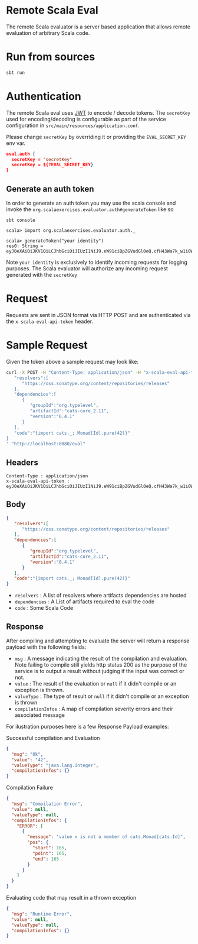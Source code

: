 # Remote Scala Eval

The remote Scala evaluator is a server based application that
allows remote evaluation of arbitrary Scala code.

# Run from sources

```bash
sbt run
```

# Authentication

The remote Scala eval uses [JWT](https://jwt.io/) to encode / decode tokens.
The `secretKey` used for encoding/decoding is configurable as part of the service configuration in 
`src/main/resources/application.conf`.

Please change `secretKey` by overriding it or providing the `EVAL_SECRET_KEY` env var.

```json
eval.auth {
  secretKey = "secretKey"	  
  secretKey = ${?EVAL_SECRET_KEY}
}
```

## Generate an auth token

In order to generate an auth token you may use the scala console and invoke
the `org.scalaexercises.evaluator.auth#generateToken` like so

```
sbt console

scala> import org.scalaexercises.evaluator.auth._

scala> generateToken("your identity")
res0: String = eyJ0eXAiOiJKV1QiLCJhbGciOiJIUzI1NiJ9.eW91ciBpZGVudGl0eQ.cfH43Wa7k_w1i0W2pQhV1k21t2JqER9lw5EpJcENRMI
```

Note `your identity` is exclusively to identify incoming requests for logging purposes.
The Scala evaluator will authorize any incoming request generated with the `secretKey`

# Request

Requests are sent in JSON format via HTTP POST and are authenticated via the `x-scala-eval-api-token` header.

# Sample Request

Given the token above a sample request may look like:

```bash
curl -X POST -H "Content-Type: application/json" -H "x-scala-eval-api-token: eyJ0eXAiOiJKV1QiLCJhbGciOiJIUzI1NiJ9.eW91ciBpZGVudGl0eQ.cfH43Wa7k_w1i0W2pQhV1k21t2JqER9lw5EpJcENRMI" -d '{  
   "resolvers":[  
      "https://oss.sonatype.org/content/repositories/releases"
   ],
   "dependencies":[  
      {  
         "groupId":"org.typelevel",
         "artifactId":"cats-core_2.11",
         "version":"0.4.1"
      }
   ],
   "code":"{import cats._; Monad[Id].pure(42)}"
}
' "http://localhost:8080/eval"
```

## Headers

```
Content-Type : application/json
x-scala-eval-api-token : eyJ0eXAiOiJKV1QiLCJhbGciOiJIUzI1NiJ9.eW91ciBpZGVudGl0eQ.cfH43Wa7k_w1i0W2pQhV1k21t2JqER9lw5EpJcENRMI 
```

## Body

```json
{  
   "resolvers":[  
      "https://oss.sonatype.org/content/repositories/releases"
   ],
   "dependencies":[  
      {  
         "groupId":"org.typelevel",
         "artifactId":"cats-core_2.11",
         "version":"0.4.1"
      }
   ],
   "code":"{import cats._; Monad[Id].pure(42)}"
}
```

- `resolvers` : A list of resolvers where artifacts dependencies are hosted
- `dependencies` : A List of artifacts required to eval the code
- `code` : Some Scala Code

## Response

After compiling and attempting to evaluate the server will return a response payload with the following fields:

- `msg` : A message indicating the result of the compilation and evaluation. Note failing to compile still yields http status 200 as the purpose of the service is to output a result without judging if the input was correct or not.	
- `value` : The result of the evaluation or `null` if it didn't compile or an exception is thrown.
- `valueType` : The type of result or `null` if it didn't compile or an exception is thrown
- `compilationInfos` : A map of compilation severity errors and their associated message

For ilustration purposes here is a few Response Payload examples:

Successful compilation and Evaluation

```json
{
  "msg": "Ok",
  "value": "42",
  "valueType": "java.lang.Integer",
  "compilationInfos": {}
}
```

Compilation Failure

```json
{
  "msg": "Compilation Error",
  "value": null,
  "valueType": null,
  "compilationInfos": {
    "ERROR": [
      {
        "message": "value x is not a member of cats.Monad[cats.Id]",
        "pos": {
          "start": 165,
          "point": 165,
          "end": 165
        }
      }
    ]
  }
}
```

Evaluating code that may result in a thrown exception

```json
{
  "msg": "Runtime Error",
  "value": null,
  "valueType": null,
  "compilationInfos": {}
}
```


